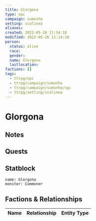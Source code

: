 ```yaml
---
title: Glorgona
type: npc
campaign: sumonho
setting: scalinea
aliases: 
created: 2022-05-26 11:14:18
modified: 2022-05-26 11:14:18
person:
  status: alive
  race: 
  gender: 
  name: Glorgona
  lastlocation: 
factions: []
tags:
  - ttrpg/npc
  - ttrpg/campaign/sumonho
  - ttrpg/campaign/sumonho/npc
  - ttrpg/setting/scalinea
---
```


# Glorgona

## Notes


## Quests


## Statblock

```statblock
name: Glorgona
monster: Commoner
```


## Factions & Relationships
| Name | Relationship | Entity Type |
| ---- |:------------:| ----------- |



